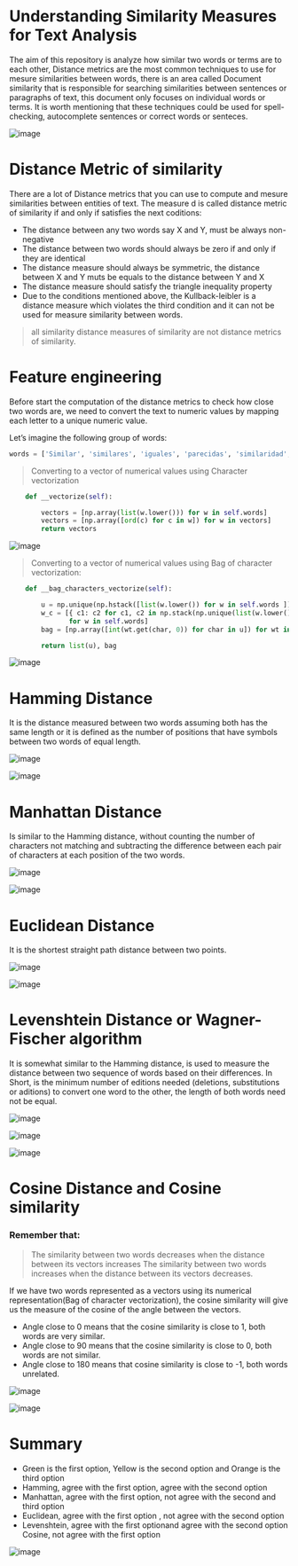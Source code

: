 # Understanding Similarity Measures for Text Analysis
The aim of this repository  is analyze how similar two words or terms are to each other, Distance metrics are the most common techniques to use for mesure similarities between words, there is an area called Document similarity that is responsible for searching similarities between sentences or paragraphs of text, this document only focuses on individual words or terms. It is worth mentioning that these techniques could be used for spell-checking, autocomplete sentences or correct words or senteces.

![image](https://user-images.githubusercontent.com/8701464/128754115-e16da511-f567-4fbf-8e9a-076bd852f2bc.png)


# Distance Metric of similarity
There are a lot of Distance metrics that you can use to compute and mesure similarities between entities of text. The measure d is called distance metric of similarity if and only if satisfies the next coditions:

- The distance between any two words say X and Y, must be always non-negative
- The distance between two words should always be zero if and only if they are identical
- The distance measure should always be symmetric, the distance between X and Y muts be equals to the distance between Y and X
- The distance measure should satisfy the triangle inequality property
- Due to the conditions mentioned above, the Kullback-leibler is a distance measure which violates the third condition and it can not be used for measure similarity between words.

> all similarity distance measures of similarity are not distance metrics of similarity.

# Feature engineering
Before start the computation of the distance metrics to check how close two words are, we need to convert the text to numeric values by mapping each letter to a unique numeric value.

Let’s imagine the following group of words:

```python
words = ['Similar', 'similares', 'iguales', 'parecidas', 'similaridad', 'isimral', 'similat', 'somiral']
 ```
> Converting to a vector of numerical values using Character vectorization

```python
    def __vectorize(self):

        vectors = [np.array(list(w.lower())) for w in self.words]
        vectors = [np.array([ord(c) for c in w]) for w in vectors]
        return vectors
```

![image](https://user-images.githubusercontent.com/8701464/128754146-bf65b87f-d61d-4137-b35c-df3acaecd272.png)


> Converting to a vector of numerical values using Bag of character vectorization:


```python
    def __bag_characters_vectorize(self):

        u = np.unique(np.hstack([list(w.lower()) for w in self.words ]))
        w_c = [{ c1: c2 for c1, c2 in np.stack(np.unique(list(w.lower()), return_counts = True), axis= 1)}
               for w in self.words]
        bag = [np.array([int(wt.get(char, 0)) for char in u]) for wt in w_c]

        return list(u), bag
```

![image](https://user-images.githubusercontent.com/8701464/128754164-2af9894b-71ee-4774-9453-be2ffb755246.png)


# Hamming Distance
It is the distance measured between two words assuming both has the same length or it is defined as the number of positions that have symbols between two words of equal length.

![image](https://user-images.githubusercontent.com/8701464/128754190-6617ab28-a203-4153-b0ee-b4a1a40c88dc.png)


![image](https://user-images.githubusercontent.com/8701464/128754208-94bc9213-a192-417a-adad-d2c8152bfd40.png)


# Manhattan Distance
Is similar to the Hamming distance, without counting the number of characters not matching and subtracting the difference between each pair of characters at each position of the two words.

![image](https://user-images.githubusercontent.com/8701464/128754227-fece78f8-3306-4d77-bbf8-47e3707d0c3d.png)


![image](https://user-images.githubusercontent.com/8701464/128754252-49c8efd7-32f8-4410-815c-a8ea0dfba72a.png)


# Euclidean Distance
It is the shortest straight path distance between two points.

![image](https://user-images.githubusercontent.com/8701464/128754300-10456bab-7593-4875-b4f7-f974be64d94c.png)

![image](https://user-images.githubusercontent.com/8701464/128754307-00b1db64-529a-4b6c-a88e-2a71f6bf7954.png)


# Levenshtein Distance or Wagner-Fischer algorithm
It is somewhat similar to the Hamming distance, is used to measure the distance between two sequence of words based on their differences. In Short, is the minimum number of editions needed (deletions, substitutions or aditions) to convert one word to the other, the length of both words need not be equal.

![image](https://user-images.githubusercontent.com/8701464/128754319-5976164c-b06b-49a7-8d19-9b020a200bb0.png)

![image](https://user-images.githubusercontent.com/8701464/128754334-507172c8-281a-4046-8338-0a4a521d738f.png)

![image](https://user-images.githubusercontent.com/8701464/128754348-f350b086-38aa-436f-a9a1-db0d3cf14d72.png)


# Cosine Distance and Cosine similarity
### Remember that:
> The similarity between two words decreases when the distance between its vectors increases
> The similarity between two words increases when the distance between its vectors decreases.

If we have two words represented as a vectors using its numerical representation(Bag of character vectorization), the cosine similarity will give us the measure of the cosine of the angle between the vectors.

- Angle close to 0 means that the cosine similarity is close to 1, both words are very similar.
- Angle close to 90 means that the cosine similarity is close to 0, both words are not similar.
- Angle close to 180 means that cosine similarity is close to -1, both words unrelated.

![image](https://user-images.githubusercontent.com/8701464/128754368-207792c3-397d-44ab-9806-0f8b06c59324.png)

![image](https://user-images.githubusercontent.com/8701464/128754380-7baa7023-2e1a-4f25-82f1-722657d045ae.png)

# Summary
- Green is the first option, Yellow is the second option and Orange is the third option
- Hamming, agree with the first option, agree with the second option
- Manhattan, agree with the first option, not agree with the second and third option
- Euclidean, agree with the first option , not agree with the second option
- Levenshtein, agree with the first optionand agree with the second option Cosine, not agree with the first option

![image](https://user-images.githubusercontent.com/8701464/128754404-be063fc4-6468-4c23-828b-3dcb6f3c0ee3.png)

